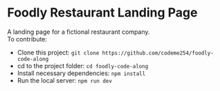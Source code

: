 # Foodly Restaurant Landing Page
A landing page for a fictional restaurant company.  
To contribute:
- Clone this project: ```git clone https://github.com/codeme254/foodly-code-along```
- cd to the project folder: ```cd foodly-code-along```
- Install necessary dependencies: ```npm install```
- Run the local server: ```npm run dev```